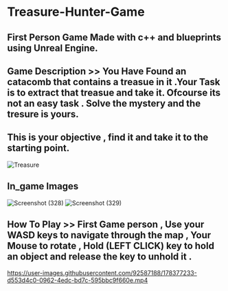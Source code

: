 # Treasure-Hunter-Game

## First Person Game Made with c++ and blueprints using Unreal Engine.

## Game Description >> You Have Found an catacomb that contains a treasue in it .Your Task is to extract that treasue and take it. Ofcourse its not an easy task . Solve the mystery and the tresure is yours.
## This is your objective , find it and take it to the starting point.
![Treasure](https://user-images.githubusercontent.com/92587188/178377488-fa6bdd62-52a2-48a8-9896-459aeb0206c1.JPG)

## In_game Images

![Screenshot (328)](https://user-images.githubusercontent.com/92587188/178377566-a5e55834-5e47-4525-8881-470bc59ce858.png)
![Screenshot (329)](https://user-images.githubusercontent.com/92587188/178377581-f0cac0a2-14a6-40ff-a882-8b1e8d33a70a.png)



## How To Play >> First Game person , Use your WASD keys to navigate through the map , Your Mouse to rotate , Hold  (LEFT CLICK) key to hold an object and release the key to unhold it .

https://user-images.githubusercontent.com/92587188/178377233-d553d4c0-0962-4edc-bd7c-595bbc9f660e.mp4

